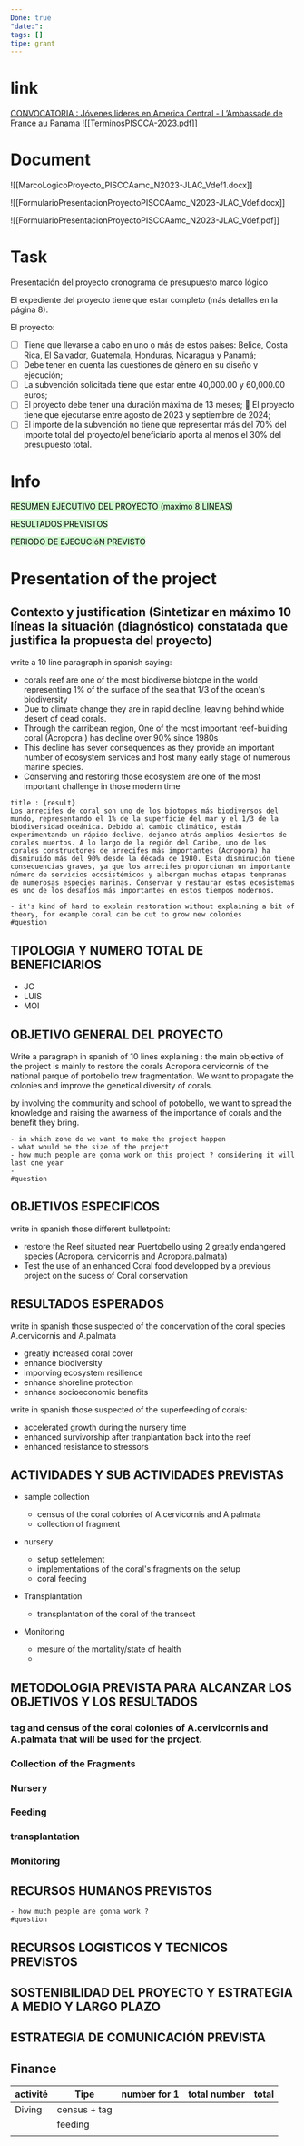 ```yaml
---
Done: true
"date:": 
tags: []
tipe: grant
---
```

# link 
[CONVOCATORIA : Jóvenes lideres en America Central - L’Ambassade de France au Panama](https://pa.ambafrance.org/CONVOCATORIA-Jovenes-lideres-en)
![[TerminosPISCCA-2023.pdf]]
# Document
![[MarcoLogicoProyecto_PISCCAamc_N2023-JLAC_Vdef1.docx]]

![[FormularioPresentacionProyectoPISCCAamc_N2023-JLAC_Vdef.docx]]

![[FormularioPresentacionProyectoPISCCAamc_N2023-JLAC_Vdef.pdf]]
# Task 
Presentación del proyecto
cronograma de presupuesto
marco lógico

El expediente del proyecto tiene que estar completo (más detalles en la página 8).

El proyecto:
- [ ] Tiene que llevarse a cabo en uno o más de estos países: Belice, Costa Rica, El Salvador, Guatemala, Honduras, Nicaragua y Panamá; 
- [ ] Debe tener en cuenta las cuestiones de género en su diseño y ejecución;
- [ ] La subvención solicitada tiene que estar entre 40,000.00 y 60,000.00 euros; 
- [ ] El proyecto debe tener una duración máxima de 13 meses;  El proyecto tiene que ejecutarse entre agosto de 2023 y septiembre de 2024; 
- [ ] El importe de la subvención no tiene que representar más del 70% del importe total del proyecto/el beneficiario aporta al menos el 30% del presupuesto total.

# Info


<mark style="background: #BBFABBA6;">RESUMEN EJECUTIVO DEL PROYECTO (maximo 8 LINEAS)</mark>


<mark style="background: #BBFABBA6;">RESULTADOS PREVISTOS</mark>


<mark style="background: #BBFABBA6;">PERIODO DE EJECUCIóN PREVISTO</mark>

# Presentation of the project 

## Contexto y justification (Sintetizar en máximo 10 líneas la situación (diagnóstico) constatada que justifica la propuesta del proyecto)

write a 10 line paragraph in spanish saying: 
- corals reef are one of the most biodiverse biotope in the world representing 1% of the surface of the sea that 1/3 of the ocean's biodiversity
- Due to climate change they are in rapid decline, leaving behind whide desert of dead corals. 
- Through the carribean region, One of the most important reef-building coral (Acropora ) has decline over 90% since 1980s
- This decline has sever consequences as they provide an important number of ecosystem services and host many early stage of numerous marine species. 
- Conserving and restoring those ecosystem are one of the most important challenge in those modern time

```ad-note
title : {result}
Los arrecifes de coral son uno de los biotopos más biodiversos del mundo, representando el 1% de la superficie del mar y el 1/3 de la biodiversidad oceánica. Debido al cambio climático, están experimentando un rápido declive, dejando atrás amplios desiertos de corales muertos. A lo largo de la región del Caribe, uno de los corales constructores de arrecifes más importantes (Acropora) ha disminuido más del 90% desde la década de 1980. Esta disminución tiene consecuencias graves, ya que los arrecifes proporcionan un importante número de servicios ecosistémicos y albergan muchas etapas tempranas de numerosas especies marinas. Conservar y restaurar estos ecosistemas es uno de los desafíos más importantes en estos tiempos modernos.
```

```ad-note
- it's kind of hard to explain restoration without explaining a bit of theory, for example coral can be cut to grow new colonies 
#question
```

## TIPOLOGIA Y NUMERO TOTAL DE BENEFICIARIOS

- JC 
- LUIS 
- MOI


## OBJETIVO GENERAL DEL PROYECTO

Write a paragraph in spanish of 10 lines explaining : 
the main objective of the project is mainly to restore the corals Acropora cervicornis of the national parque of portobello trew fragmentation. We want to propagate the colonies and improve the genetical diversity of corals. 

by involving the community and school of potobello, we want to spread the knowledge and raising the awarness of the importance of corals and the benefit they bring. 




```ad-note
- in which zone do we want to make the project happen 
- what would be the size of the project 
- how much people are gonna work on this project ? considering it will last one year 
- 
#question
```
## OBJETIVOS ESPECIFICOS

write in spanish those different bulletpoint: 

- restore the Reef situated near Puertobello using 2 greatly endangered species (Acropora. cervicornis and Acropora.palmata)
- Test the use of an enhanced Coral food developped by a previous project on the sucess of Coral conservation 

## RESULTADOS ESPERADOS

write in spanish those suspected of the concervation of the coral species A.cervicornis and A.palmata 
- greatly increased coral cover 
- enhance biodiversity 
- imporving ecosystem resilience 
- enhance shoreline protection 
- enhance socioeconomic benefits

write in spanish those suspected of the superfeeding of corals:
- accelerated growth during the nursery time 
- enhanced survivorship after tranplantation back into the reef 
- enhanced resistance to stressors 



## ACTIVIDADES Y SUB ACTIVIDADES PREVISTAS

- sample collection 
	- census of the coral colonies of A.cervicornis and A.palmata 
	- collection of fragment 

- nursery 
	- setup settelement 
	- implementations of the coral's fragments on the setup 
	- coral feeding 

- Transplantation 
	- transplantation of the coral of the transect 

- Monitoring 
	- mesure of the mortality/state of health 
	- 


## METODOLOGIA PREVISTA PARA ALCANZAR LOS OBJETIVOS Y LOS RESULTADOS

### tag and census of the coral colonies of A.cervicornis and A.palmata that will be used for the project. 

### Collection of the Fragments 

### Nursery 

### Feeding 

### transplantation 

### Monitoring 

## RECURSOS HUMANOS PREVISTOS

```ad-note
- how much people are gonna work ? 
#question 
```

## RECURSOS LOGISTICOS Y TECNICOS PREVISTOS



## SOSTENIBILIDAD DEL PROYECTO Y ESTRATEGIA A MEDIO Y LARGO PLAZO



## ESTRATEGIA DE COMUNICACIÓN PREVISTA



## Finance 



| activité | Tipe         | number for 1 | total number | total |
| -------- | ------------ | ------------ | ------------ | ----- |
| Diving   | census + tag |              |              |       |
|          | feeding      |              |              |       |
|          |              |              |              |       |
